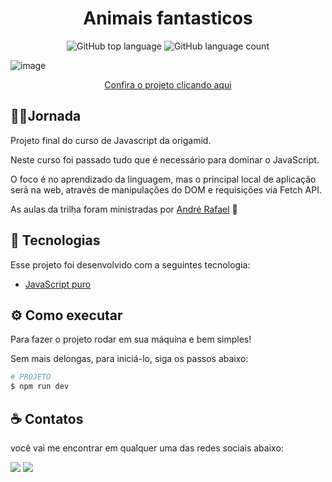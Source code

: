 <h1 align="center">
  Animais fantasticos
</h1>

<p align="center" margin-top="25px" >
  <img alt="GitHub top language" src="https://img.shields.io/github/languages/top/Lucasantos-S/animais-fantasticos-?color=blueviolet">

  <img alt="GitHub language count" src="https://img.shields.io/github/languages/count/Lucasantos-S/animais-fantasticos-?color=blueviolet">
</p>

![image](https://user-images.githubusercontent.com/84051326/177638145-0e085c66-1c00-407d-a93a-bba2d087948a.png)

<p align="center" margin-top="25px" >
<a href="https://lucasantos-s.github.io/animais-fantasticos-/" target="_blank">Confira o projeto clicando aqui</a>
</p>

## 🏃‍♂️Jornada

Projeto final do curso de Javascript da origamid.

Neste curso foi passado tudo que é necessário para dominar o JavaScript. 

O foco é no aprendizado da linguagem, mas o principal local de aplicação será na web, através de manipulações do DOM e requisições via Fetch API.

As aulas da trilha foram ministradas por [André Rafael](https://origamid.com) 🚀

## 🧪 Tecnologias

Esse projeto foi desenvolvido com a seguintes tecnologia:

- [JavaScript puro ](https://www.javascript.com/)

## ⚙️ Como executar

Para fazer o projeto rodar em sua máquina e bem simples!

Sem mais delongas, para iniciá-lo, siga os passos abaixo:

```sh
# PROJETO
$ npm run dev
```

## ☕ Contatos

você vai me encontrar em qualquer uma das redes sociais abaixo:

<a href="lucas: lucassantos.dsilv@gmail.com"><img src="https://img.shields.io/badge/-Gmail-%23EA4335?style=for-the-badge&logo=gmail&logoColor=white" target="_blank" margin-right="10px"></a>
<a href="https://www.linkedin.com/in/lucasasntos-s/" target="_blank"><img src="https://img.shields.io/badge/-LinkedIn-%230077B5?style=for-the-badge&logo=linkedin&logoColor=white" target="_blank"></a>


